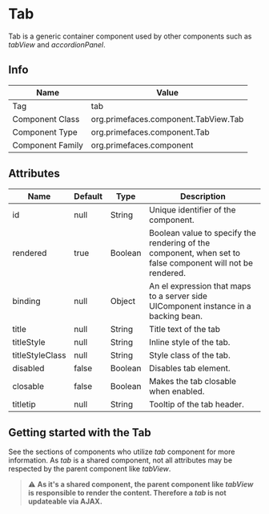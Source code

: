 # Tab

Tab is a generic container component used by other components such as _tabView_ and _accordionPanel_.

## Info

| Name | Value |
| --- | --- |
| Tag | tab
| Component Class | org.primefaces.component.TabView.Tab
| Component Type | org.primefaces.component.Tab
| Component Family | org.primefaces.component |

## Attributes

| Name | Default | Type | Description |
| --- | --- | --- | --- |
id | null | String | Unique identifier of the component.
rendered | true | Boolean | Boolean value to specify the rendering of the component, when set to false component will not be rendered.
binding | null | Object | An el expression that maps to a server side UIComponent instance in a backing bean.
title | null | String | Title text of the tab
titleStyle | null | String | Inline style of the tab.
titleStyleClass | null | String | Style class of the tab.
disabled | false | Boolean | Disables tab element.
closable | false | Boolean | Makes the tab closable when enabled.
titletip | null | String | Tooltip of the tab header.

## Getting started with the Tab
See the sections of components who utilize _tab_ component for more information.
As _tab_ is a shared component, not all attributes may be respected by the parent component like _tabView_.

> :warning: **As it's a shared component, the parent component like _tabView_ is responsible to render the content. Therefore a _tab_ is not updateable via AJAX.**